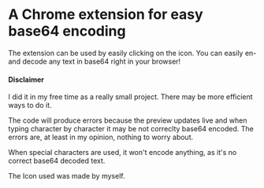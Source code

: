 # A Chrome extension for easy base64 encoding

The extension can be used by easily clicking on the icon. You can easily en- and decode any text in base64 right in your browser!

#### Disclaimer
I did it in my free time as a really small project. There may be more efficient ways to do it.

The code will produce errors because the preview updates live and when typing character by character it may be not correclty base64 encoded. The errors are, at least in my opinion, nothing to worry about.

When special characters are used, it won't encode anything, as it's no correct base64 decoded text.

The Icon used was made by myself.